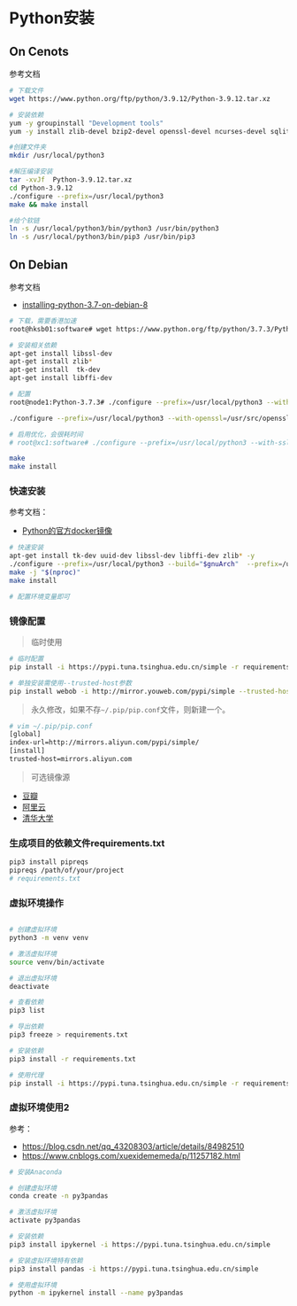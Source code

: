 # Python安装

## On Cenots

参考文档

```bash
# 下载文件
wget https://www.python.org/ftp/python/3.9.12/Python-3.9.12.tar.xz

# 安装依赖
yum -y groupinstall "Development tools"
yum -y install zlib-devel bzip2-devel openssl-devel ncurses-devel sqlite-devel readline-devel tk-devel gdbm-devel db4-devel libpcap-devel xz-devel

#创建文件夹
mkdir /usr/local/python3 

#解压编译安装
tar -xvJf  Python-3.9.12.tar.xz
cd Python-3.9.12
./configure --prefix=/usr/local/python3
make && make install

#给个软链
ln -s /usr/local/python3/bin/python3 /usr/bin/python3
ln -s /usr/local/python3/bin/pip3 /usr/bin/pip3
```



## On Debian

参考文档

* [installing-python-3.7-on-debian-8](https://jameskiefer.com/posts/installing-python-3.7-on-debian-8/)

```bash
# 下载，需要香港加速
root@hksb01:software# wget https://www.python.org/ftp/python/3.7.3/Python-3.7.3.tar.xz 

# 安装相关依赖
apt-get install libssl-dev
apt-get install zlib*
apt-get install  tk-dev
apt-get install libffi-dev

# 配置
root@node1:Python-3.7.3# ./configure --prefix=/usr/local/python3 --with-ssl

./configure --prefix=/usr/local/python3 --with-openssl=/usr/src/openssl-1.0.2o --enable-optimizations

# 启用优化，会很耗时间
# root@xc1:software# ./configure --prefix=/usr/local/python3 --with-ssl --enable-optimizations

make
make install
```

### 快速安装

参考文档：

* [Python的官方docker镜像](https://github.com/docker-library/python/blob/34c9df35e9a69e9f0edde88e861b543edb8bc07a/3.7/stretch/Dockerfile)

```bash
# 快速安装
apt-get install tk-dev uuid-dev libssl-dev libffi-dev zlib* -y
./configure --prefix=/usr/local/python3 --build="$gnuArch"  --prefix=/usr/local/python3 --enable-optimizations
make -j "$(nproc)"
make install

# 配置环境变量即可
```

### 镜像配置

> 临时使用

```bash
# 临时配置
pip install -i https://pypi.tuna.tsinghua.edu.cn/simple -r requirements.txt

# 单独安装需使用--trusted-host参数
pip install webob -i http://mirror.youweb.com/pypi/simple --trusted-host mirror.youweb.com
```

> 永久修改，如果不存`~/.pip/pip.conf`文件，则新建一个。

```bash
# vim ~/.pip/pip.conf 
[global]
index-url=http://mirrors.aliyun.com/pypi/simple/
[install]
trusted-host=mirrors.aliyun.com
```

> 可选镜像源

* [豆瓣](https://pypi.douban.com/simple)
* [阿里云](http://mirrors.aliyun.com/pypi/simple/)
* [清华大学](https://pypi.tuna.tsinghua.edu.cn/simple)

### 生成项目的依赖文件requirements.txt

```bash
pip3 install pipreqs
pipreqs /path/of/your/project
# requirements.txt
```

### 虚拟环境操作

```bash

# 创建虚拟环境
python3 -m venv venv

# 激活虚拟环境
source venv/bin/activate

# 退出虚拟环境
deactivate

# 查看依赖
pip3 list 

# 导出依赖
pip3 freeze > requirements.txt 

# 安装依赖
pip3 install -r requirements.txt

# 使用代理
pip install -i https://pypi.tuna.tsinghua.edu.cn/simple -r requirements.txt
```

### 虚拟环境使用2

参考：

* https://blog.csdn.net/qq_43208303/article/details/84982510
* https://www.cnblogs.com/xuexidememeda/p/11257182.html

```bash
# 安装Anaconda

# 创建虚拟环境
conda create -n py3pandas 

# 激活虚拟环境
activate py3pandas

# 安装依赖
pip3 install ipykernel -i https://pypi.tuna.tsinghua.edu.cn/simple

# 安装虚拟环境特有依赖
pip3 install pandas -i https://pypi.tuna.tsinghua.edu.cn/simple

# 使用虚拟环境
python -m ipykernel install --name py3pandas
```
